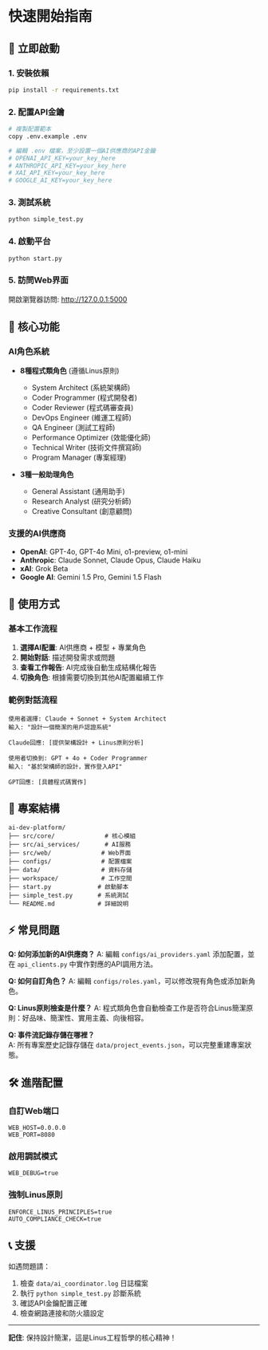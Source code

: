 # 快速開始指南

## 🚀 立即啟動

### 1. 安裝依賴
```bash
pip install -r requirements.txt
```

### 2. 配置API金鑰
```bash
# 複製配置範本
copy .env.example .env

# 編輯 .env 檔案，至少設置一個AI供應商的API金鑰
# OPENAI_API_KEY=your_key_here
# ANTHROPIC_API_KEY=your_key_here
# XAI_API_KEY=your_key_here  
# GOOGLE_AI_KEY=your_key_here
```

### 3. 測試系統
```bash
python simple_test.py
```

### 4. 啟動平台
```bash
python start.py
```

### 5. 訪問Web界面
開啟瀏覽器訪問: http://127.0.0.1:5000

## 🎯 核心功能

### AI角色系統
- **8種程式類角色** (遵循Linus原則)
  - System Architect (系統架構師)
  - Coder Programmer (程式開發者)  
  - Coder Reviewer (程式碼審查員)
  - DevOps Engineer (維運工程師)
  - QA Engineer (測試工程師)
  - Performance Optimizer (效能優化師)
  - Technical Writer (技術文件撰寫師)
  - Program Manager (專案經理)

- **3種一般助理角色**
  - General Assistant (通用助手)
  - Research Analyst (研究分析師)
  - Creative Consultant (創意顧問)

### 支援的AI供應商
- **OpenAI**: GPT-4o, GPT-4o Mini, o1-preview, o1-mini
- **Anthropic**: Claude Sonnet, Claude Opus, Claude Haiku  
- **xAI**: Grok Beta
- **Google AI**: Gemini 1.5 Pro, Gemini 1.5 Flash

## 🔧 使用方式

### 基本工作流程
1. **選擇AI配置**: AI供應商 + 模型 + 專業角色
2. **開始對話**: 描述開發需求或問題
3. **查看工作報告**: AI完成後自動生成結構化報告
4. **切換角色**: 根據需要切換到其他AI配置繼續工作

### 範例對話流程
```
使用者選擇: Claude + Sonnet + System Architect
輸入: "設計一個簡潔的用戶認證系統"

Claude回應: [提供架構設計 + Linus原則分析]

使用者切換到: GPT + 4o + Coder Programmer  
輸入: "基於架構師的設計，實作登入API"

GPT回應: [具體程式碼實作]
```

## 📁 專案結構
```
ai-dev-platform/
├── src/core/              # 核心模組
├── src/ai_services/       # AI服務
├── src/web/              # Web界面  
├── configs/              # 配置檔案
├── data/                 # 資料存儲
├── workspace/            # 工作空間
├── start.py             # 啟動腳本
├── simple_test.py       # 系統測試
└── README.md            # 詳細說明
```

## ⚡ 常見問題

**Q: 如何添加新的AI供應商？**
A: 編輯 `configs/ai_providers.yaml` 添加配置，並在 `api_clients.py` 中實作對應的API調用方法。

**Q: 如何自訂角色？**
A: 編輯 `configs/roles.yaml`，可以修改現有角色或添加新角色。

**Q: Linus原則檢查是什麼？**
A: 程式類角色會自動檢查工作是否符合Linus簡潔原則：好品味、簡潔性、實用主義、向後相容。

**Q: 事件流記錄存儲在哪裡？**  
A: 所有專案歷史記錄存儲在 `data/project_events.json`，可以完整重建專案狀態。

## 🛠️ 進階配置

### 自訂Web端口
```env
WEB_HOST=0.0.0.0
WEB_PORT=8080
```

### 啟用調試模式
```env
WEB_DEBUG=true
```

### 強制Linus原則
```env
ENFORCE_LINUS_PRINCIPLES=true
AUTO_COMPLIANCE_CHECK=true
```

## 📞 支援

如遇問題請：
1. 檢查 `data/ai_coordinator.log` 日誌檔案
2. 執行 `python simple_test.py` 診斷系統
3. 確認API金鑰配置正確
4. 檢查網路連接和防火牆設定

---

**記住**: 保持設計簡潔，這是Linus工程哲學的核心精神！